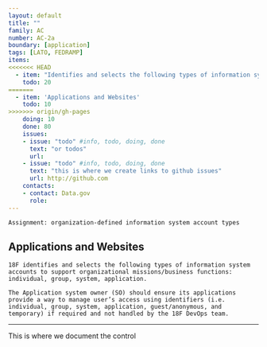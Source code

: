 ```yaml
---
layout: default
title: ""
family: AC
number: AC-2a
boundary: [application]
tags: [LATO, FEDRAMP]
items:
<<<<<<< HEAD
  - item: "Identifies and selects the following types of information system accounts to support organizational missions/business functions"
    todo: 20
=======
  - item: 'Applications and Websites'
    todo: 10
>>>>>>> origin/gh-pages
    doing: 10
    done: 80   
    issues:
    - issue: "todo" #info, todo, doing, done
      text: "or todos"
      url:
    - issue: "todo" #info, todo, doing, done
      text: "this is where we create links to github issues"
      url: http://github.com
    contacts:
    - contact: Data.gov
      role:
---
```

`Assignment: organization-defined information system account types`

## Applications and Websites
`18F identifies and selects the following types of information system accounts to support organizational missions/business functions: individual, group, system, application.`

```
The Application system owner (SO) should ensure its applications provide a way to manage user’s access using identifiers (i.e. individual, group, system, application, guest/anonymous, and temporary) if required and not handled by the 18F DevOps team.
```  
---

This is where we document the control

